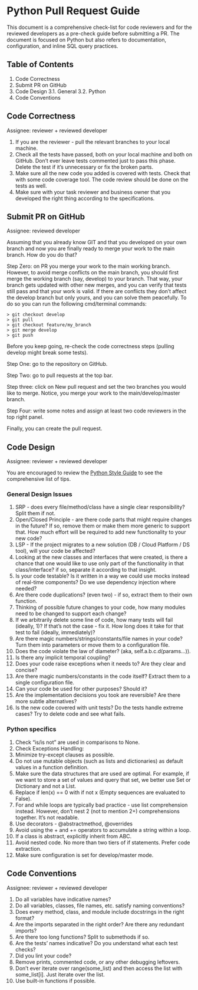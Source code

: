 # Python Pull Request Guide

This document is a comprehensive check-list for code reviewers and for the reviewed developers as a pre-check guide before submitting a PR. The document is focused on Python but also refers to documentation, configuration, and inline SQL query practices.

## Table of Contents

1. Code Correctness
2. Submit PR on GitHub
3. Code Design
  3.1. General
  3.2. Python
4. Code Conventions

## Code Correctness

Assignee: reviewer + reviewed developer

1. If you are the reviewer - pull the relevant branches to your local machine.
2. Check all the tests have passed, both on your local machine and both on GitHub. Don’t ever leave tests commented just to pass this phase. Delete the test if it’s unnecessary or fix the broken parts.
3. Make sure all the new code you added is covered with tests. Check that with some code coverage tool. The code review should be done on the tests as well.
4. Make sure with your task reviewer and business owner that you developed the right thing according to the specifications.

## Submit PR on GitHub

Assignee: reviewed developer

Assuming that you already know GIT and that you developed on your own branch and now you are finally ready to merge your work to the main branch. How do you do that?

Step Zero: on PR you merge your work to the main working branch. However, to avoid merge conflicts on the main branch, you should first merge the working branch (say, develop) to your branch. That way, your branch gets updated with other new merges, and you can verify that tests still pass and that your work is valid. If there are conflicts they don’t affect the develop branch but only yours, and you can solve them peacefully. To do so you can run the following cmd/terminal commands:

```
> git checkout develop
> git pull
> git checkout feature/my_branch
> git merge develop
> git push
```

Before you keep going, re-check the code correctness steps (pulling develop might break some tests).

Step One: go to the repository on GitHub.

Step Two: go to pull requests at the top bar.

Step three: click on New pull request and set the two branches you would like to merge. Notice, you merge your work to the main/develop/master branch.

Step Four: write some notes and assign at least two code reviewers in the top right panel. 

Finally, you can create the pull request.

## Code Design

Assignee: reviewer + reviewed developer

You are encouraged to review the [Python Style Guide](https://github.com/abotzer/notes/blob/main/Programming/python_style_guide.md) to see the comprehensive list of tips.

### General Design Issues

1. SRP - does every file/method/class have a single clear responsibility? Split them if not.
2. Open/Closed Principle - are there code parts that might require changes in the future? If so, remove them or make them more generic to support that. How much effort will be required to add new functionality to your new code?
3. LSP - If the project migrates to a new solution (DB / Cloud Platform / DS tool), will your code be affected?
4. Looking at the new classes and interfaces that were created, is there a chance that one would like to use only part of the functionality in that class/interface? if so, separate it according to that insight.
4. Is your code testable? Is it written in a way we could use mocks instead of real-time components? Do we use dependency injection where needed?
5. Are there code duplications? (even two) - if so, extract them to their own function.
6. Thinking of possible future changes to your code, how many modules need to be changed to support each change?
7. If we arbitrarily delete some line of code, how many tests will fail (ideally, 1)? If that’s not the case - fix it. How long does it take for that test to fail (ideally, immediately)?
8. Are there magic numbers/strings/constants/file names in your code? Turn them into parameters or move them to a configuration file.
9. Does the code violate the law of diameter? (aka, self.a.b.c.d(params…)).
10. Is there any implicit temporal coupling?
11. Does your code raise exceptions when it needs to? Are they clear and concise?
12. Are there magic numbers/constants in the code itself? Extract them to a single configuration file.
13. Can your code be used for other purposes? Should it?
14. Are the implementation decisions you took are reversible? Are there more subtle alternatives? 
15. Is the new code covered with unit tests? Do the tests handle extreme cases? Try to delete code and see what fails.

### Python specifics

1. Check “is/is not” are used in comparisons to None.
2. Check Exceptions Handling:
3. Minimize try-except clauses as possible. 
4. Do not use mutable objects (such as lists and dictionaries) as default values in a function definition.
5. Make sure the data structures that are used are optimal. For example, if we want to store a set of values and query that set, we better use Set or Dictionary and not a List.
6. Replace if len(x) == 0 with if not x (Empty sequences are evaluated to False).
7. For and while loops are typically bad practice - use list comprehension instead. However, don’t nest 2 (not to mention 2+) comprehensions together. It’s not readable.
8. Use decorators - @abstractmethod, @overrides
9. Avoid using the + and += operators to accumulate a string within a loop.
10. If a class is abstract, explicitly inherit from ABC.
11. Avoid nested code. No more than two tiers of if statements. Prefer code extraction.
12. Make sure configuration is set for develop/master mode.

## Code Conventions

Assignee: reviewer + reviewed developer

1. Do all variables have indicative names?
2. Do all variables, classes, file names, etc. satisfy naming conventions?
3. Does every method, class, and module include docstrings in the right format?
4. Are the imports separated in the right order? Are there any redundant imports?
5. Are there too long functions? Split to submethods if so.
6. Are the tests’ names indicative? Do you understand what each test checks?
7. Did you lint your code?
8. Remove prints, commented code, or any other debugging leftovers.
9. Don’t ever iterate over range(some_list) and then access the list with some_list[i]. Just iterate over the list.
10. Use built-in functions if possible.
